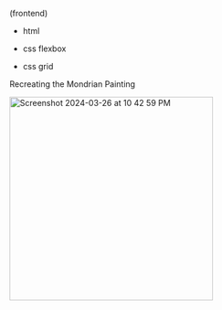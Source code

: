 (frontend)

- html
  
- css flexbox
  
- css grid

Recreating the Mondrian Painting 

<img width="356" alt="Screenshot 2024-03-26 at 10 42 59 PM" src="https://github.com/carolina-bolnykh/frontend/assets/91427069/2806e6e8-0fd6-4ee0-bd64-e22d93a42410">
